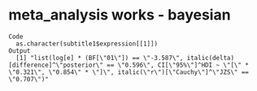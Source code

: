 # meta_analysis works - bayesian

    Code
      as.character(subtitle1$expression[[1]])
    Output
      [1] "list(log[e] * (BF[\"01\"]) == \"-3.587\", italic(delta)[difference]^\"posterior\" == \"0.596\", CI[\"95%\"]^HDI ~ \"[\" * \"0.321\", \"0.854\" * \"]\", italic(\"r\")[\"Cauchy\"]^\"JZS\" == \"0.707\")"

